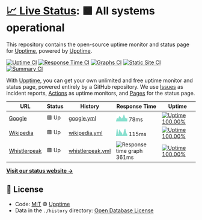# [📈 Live Status](https://upptime.github.io/upptime): <!--live status--> **🟩 All systems operational**

This repository contains the open-source uptime monitor and status page for [Upptime](https://upptime.js.org), powered by [Upptime](https://github.com/upptime/upptime).

[![Uptime CI](https://github.com/koj-co/upptime/workflows/Uptime%20CI/badge.svg)](https://github.com/koj-co/upptime/actions?query=workflow%3A%22Uptime+CI%22)
[![Response Time CI](https://github.com/koj-co/upptime/workflows/Response%20Time%20CI/badge.svg)](https://github.com/koj-co/upptime/actions?query=workflow%3A%22Response+Time+CI%22)
[![Graphs CI](https://github.com/koj-co/upptime/workflows/Graphs%20CI/badge.svg)](https://github.com/koj-co/upptime/actions?query=workflow%3A%22Graphs+CI%22)
[![Static Site CI](https://github.com/koj-co/upptime/workflows/Static%20Site%20CI/badge.svg)](https://github.com/koj-co/upptime/actions?query=workflow%3A%22Static+Site+CI%22)
[![Summary CI](https://github.com/koj-co/upptime/workflows/Summary%20CI/badge.svg)](https://github.com/koj-co/upptime/actions?query=workflow%3A%22Summary+CI%22)

With [Upptime](https://upptime.js.org), you can get your own unlimited and free uptime monitor and status page, powered entirely by a GitHub repository. We use [Issues](https://github.com/upptime/upptime/issues) as incident reports, [Actions](https://github.com/upptime/upptime/actions) as uptime monitors, and [Pages](https://upptime.github.io/upptime) for the status page.

<!--start: status pages-->
<!-- This summary is generated by Upptime (https://github.com/upptime/upptime) -->
<!-- Do not edit this manually, your changes will be overwritten -->

| URL                                      | Status | History                                                                                            | Response Time                                                                     | Uptime                                                                                                                                                                                                                       |
| ---------------------------------------- | ------ | -------------------------------------------------------------------------------------------------- | --------------------------------------------------------------------------------- | ---------------------------------------------------------------------------------------------------------------------------------------------------------------------------------------------------------------------------- |
| [Google](https://www.google.com)         | 🟩 Up  | [google.yml](https://github.com/whistlerbrad/uptime/commits/master/history/google.yml)             | <img alt="Response time graph" src="./graphs/google.png" height="20"> 78ms        | [![Uptime 100.00%](https://img.shields.io/endpoint?url=https%3A%2F%2Fraw.githubusercontent.com%2Fwhistlerbrad%2Fuptime%2Fmaster%2Fapi%2Fgoogle%2Fuptime.json)](https://upptime.github.io/upptime/history/google)             |
| [Wikipedia](https://en.wikipedia.org)    | 🟩 Up  | [wikipedia.yml](https://github.com/whistlerbrad/uptime/commits/master/history/wikipedia.yml)       | <img alt="Response time graph" src="./graphs/wikipedia.png" height="20"> 115ms    | [![Uptime 100.00%](https://img.shields.io/endpoint?url=https%3A%2F%2Fraw.githubusercontent.com%2Fwhistlerbrad%2Fuptime%2Fmaster%2Fapi%2Fwikipedia%2Fuptime.json)](https://upptime.github.io/upptime/history/wikipedia)       |
| [Whistlerpeak](https://whistlerpeak.com) | 🟩 Up  | [whistlerpeak.yml](https://github.com/whistlerbrad/uptime/commits/master/history/whistlerpeak.yml) | <img alt="Response time graph" src="./graphs/whistlerpeak.png" height="20"> 361ms | [![Uptime 100.00%](https://img.shields.io/endpoint?url=https%3A%2F%2Fraw.githubusercontent.com%2Fwhistlerbrad%2Fuptime%2Fmaster%2Fapi%2Fwhistlerpeak%2Fuptime.json)](https://upptime.github.io/upptime/history/whistlerpeak) |

<!--end: status pages-->

[**Visit our status website →**](https://upptime.github.io/upptime)

## 📄 License

- Code: [MIT](./LICENSE) © [Upptime](https://upptime.js.org)
- Data in the `./history` directory: [Open Database License](https://opendatacommons.org/licenses/odbl/1-0/)
